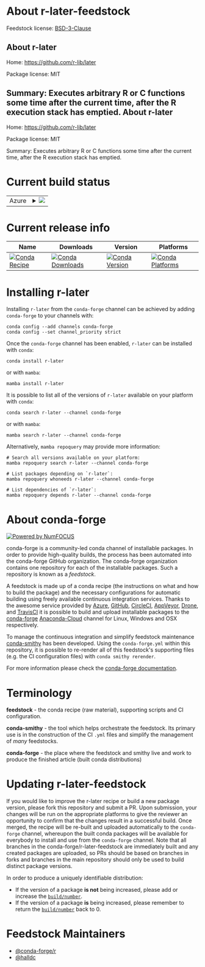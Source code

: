 About r-later-feedstock
=======================

Feedstock license: [BSD-3-Clause](https://github.com/conda-forge/r-later-feedstock/blob/main/LICENSE.txt)

About r-later
-------------

Home: https://github.com/r-lib/later

Package license: MIT

Summary: Executes arbitrary R or C functions some time after the current time, after the R execution stack has emptied.
About r-later
-------------

Home: https://github.com/r-lib/later

Package license: MIT

Summary: Executes arbitrary R or C functions some time after the current time, after the R execution stack has emptied.

Current build status
====================


<table>
    
  <tr>
    <td>Azure</td>
    <td>
      <details>
        <summary>
          <a href="https://dev.azure.com/conda-forge/feedstock-builds/_build/latest?definitionId=1293&branchName=main">
            <img src="https://dev.azure.com/conda-forge/feedstock-builds/_apis/build/status/r-later-feedstock?branchName=main">
          </a>
        </summary>
        <table>
          <thead><tr><th>Variant</th><th>Status</th></tr></thead>
          <tbody><tr>
              <td>linux_64_r_base4.1</td>
              <td>
                <a href="https://dev.azure.com/conda-forge/feedstock-builds/_build/latest?definitionId=1293&branchName=main">
                  <img src="https://dev.azure.com/conda-forge/feedstock-builds/_apis/build/status/r-later-feedstock?branchName=main&jobName=linux&configuration=linux%20linux_64_r_base4.1" alt="variant">
                </a>
              </td>
            </tr><tr>
              <td>linux_64_r_base4.2</td>
              <td>
                <a href="https://dev.azure.com/conda-forge/feedstock-builds/_build/latest?definitionId=1293&branchName=main">
                  <img src="https://dev.azure.com/conda-forge/feedstock-builds/_apis/build/status/r-later-feedstock?branchName=main&jobName=linux&configuration=linux%20linux_64_r_base4.2" alt="variant">
                </a>
              </td>
            </tr><tr>
              <td>linux_aarch64_r_base4.1</td>
              <td>
                <a href="https://dev.azure.com/conda-forge/feedstock-builds/_build/latest?definitionId=1293&branchName=main">
                  <img src="https://dev.azure.com/conda-forge/feedstock-builds/_apis/build/status/r-later-feedstock?branchName=main&jobName=linux&configuration=linux%20linux_aarch64_r_base4.1" alt="variant">
                </a>
              </td>
            </tr><tr>
              <td>linux_aarch64_r_base4.2</td>
              <td>
                <a href="https://dev.azure.com/conda-forge/feedstock-builds/_build/latest?definitionId=1293&branchName=main">
                  <img src="https://dev.azure.com/conda-forge/feedstock-builds/_apis/build/status/r-later-feedstock?branchName=main&jobName=linux&configuration=linux%20linux_aarch64_r_base4.2" alt="variant">
                </a>
              </td>
            </tr><tr>
              <td>linux_ppc64le_r_base4.1</td>
              <td>
                <a href="https://dev.azure.com/conda-forge/feedstock-builds/_build/latest?definitionId=1293&branchName=main">
                  <img src="https://dev.azure.com/conda-forge/feedstock-builds/_apis/build/status/r-later-feedstock?branchName=main&jobName=linux&configuration=linux%20linux_ppc64le_r_base4.1" alt="variant">
                </a>
              </td>
            </tr><tr>
              <td>linux_ppc64le_r_base4.2</td>
              <td>
                <a href="https://dev.azure.com/conda-forge/feedstock-builds/_build/latest?definitionId=1293&branchName=main">
                  <img src="https://dev.azure.com/conda-forge/feedstock-builds/_apis/build/status/r-later-feedstock?branchName=main&jobName=linux&configuration=linux%20linux_ppc64le_r_base4.2" alt="variant">
                </a>
              </td>
            </tr><tr>
              <td>osx_64_r_base4.1</td>
              <td>
                <a href="https://dev.azure.com/conda-forge/feedstock-builds/_build/latest?definitionId=1293&branchName=main">
                  <img src="https://dev.azure.com/conda-forge/feedstock-builds/_apis/build/status/r-later-feedstock?branchName=main&jobName=osx&configuration=osx%20osx_64_r_base4.1" alt="variant">
                </a>
              </td>
            </tr><tr>
              <td>osx_64_r_base4.2</td>
              <td>
                <a href="https://dev.azure.com/conda-forge/feedstock-builds/_build/latest?definitionId=1293&branchName=main">
                  <img src="https://dev.azure.com/conda-forge/feedstock-builds/_apis/build/status/r-later-feedstock?branchName=main&jobName=osx&configuration=osx%20osx_64_r_base4.2" alt="variant">
                </a>
              </td>
            </tr><tr>
              <td>osx_arm64_r_base4.1</td>
              <td>
                <a href="https://dev.azure.com/conda-forge/feedstock-builds/_build/latest?definitionId=1293&branchName=main">
                  <img src="https://dev.azure.com/conda-forge/feedstock-builds/_apis/build/status/r-later-feedstock?branchName=main&jobName=osx&configuration=osx%20osx_arm64_r_base4.1" alt="variant">
                </a>
              </td>
            </tr><tr>
              <td>osx_arm64_r_base4.2</td>
              <td>
                <a href="https://dev.azure.com/conda-forge/feedstock-builds/_build/latest?definitionId=1293&branchName=main">
                  <img src="https://dev.azure.com/conda-forge/feedstock-builds/_apis/build/status/r-later-feedstock?branchName=main&jobName=osx&configuration=osx%20osx_arm64_r_base4.2" alt="variant">
                </a>
              </td>
            </tr><tr>
              <td>win_64</td>
              <td>
                <a href="https://dev.azure.com/conda-forge/feedstock-builds/_build/latest?definitionId=1293&branchName=main">
                  <img src="https://dev.azure.com/conda-forge/feedstock-builds/_apis/build/status/r-later-feedstock?branchName=main&jobName=win&configuration=win%20win_64_" alt="variant">
                </a>
              </td>
            </tr>
          </tbody>
        </table>
      </details>
    </td>
  </tr>
</table>

Current release info
====================

| Name | Downloads | Version | Platforms |
| --- | --- | --- | --- |
| [![Conda Recipe](https://img.shields.io/badge/recipe-r--later-green.svg)](https://anaconda.org/conda-forge/r-later) | [![Conda Downloads](https://img.shields.io/conda/dn/conda-forge/r-later.svg)](https://anaconda.org/conda-forge/r-later) | [![Conda Version](https://img.shields.io/conda/vn/conda-forge/r-later.svg)](https://anaconda.org/conda-forge/r-later) | [![Conda Platforms](https://img.shields.io/conda/pn/conda-forge/r-later.svg)](https://anaconda.org/conda-forge/r-later) |

Installing r-later
==================

Installing `r-later` from the `conda-forge` channel can be achieved by adding `conda-forge` to your channels with:

```
conda config --add channels conda-forge
conda config --set channel_priority strict
```

Once the `conda-forge` channel has been enabled, `r-later` can be installed with `conda`:

```
conda install r-later
```

or with `mamba`:

```
mamba install r-later
```

It is possible to list all of the versions of `r-later` available on your platform with `conda`:

```
conda search r-later --channel conda-forge
```

or with `mamba`:

```
mamba search r-later --channel conda-forge
```

Alternatively, `mamba repoquery` may provide more information:

```
# Search all versions available on your platform:
mamba repoquery search r-later --channel conda-forge

# List packages depending on `r-later`:
mamba repoquery whoneeds r-later --channel conda-forge

# List dependencies of `r-later`:
mamba repoquery depends r-later --channel conda-forge
```


About conda-forge
=================

[![Powered by
NumFOCUS](https://img.shields.io/badge/powered%20by-NumFOCUS-orange.svg?style=flat&colorA=E1523D&colorB=007D8A)](https://numfocus.org)

conda-forge is a community-led conda channel of installable packages.
In order to provide high-quality builds, the process has been automated into the
conda-forge GitHub organization. The conda-forge organization contains one repository
for each of the installable packages. Such a repository is known as a *feedstock*.

A feedstock is made up of a conda recipe (the instructions on what and how to build
the package) and the necessary configurations for automatic building using freely
available continuous integration services. Thanks to the awesome service provided by
[Azure](https://azure.microsoft.com/en-us/services/devops/), [GitHub](https://github.com/),
[CircleCI](https://circleci.com/), [AppVeyor](https://www.appveyor.com/),
[Drone](https://cloud.drone.io/welcome), and [TravisCI](https://travis-ci.com/)
it is possible to build and upload installable packages to the
[conda-forge](https://anaconda.org/conda-forge) [Anaconda-Cloud](https://anaconda.org/)
channel for Linux, Windows and OSX respectively.

To manage the continuous integration and simplify feedstock maintenance
[conda-smithy](https://github.com/conda-forge/conda-smithy) has been developed.
Using the ``conda-forge.yml`` within this repository, it is possible to re-render all of
this feedstock's supporting files (e.g. the CI configuration files) with ``conda smithy rerender``.

For more information please check the [conda-forge documentation](https://conda-forge.org/docs/).

Terminology
===========

**feedstock** - the conda recipe (raw material), supporting scripts and CI configuration.

**conda-smithy** - the tool which helps orchestrate the feedstock.
                   Its primary use is in the construction of the CI ``.yml`` files
                   and simplify the management of *many* feedstocks.

**conda-forge** - the place where the feedstock and smithy live and work to
                  produce the finished article (built conda distributions)


Updating r-later-feedstock
==========================

If you would like to improve the r-later recipe or build a new
package version, please fork this repository and submit a PR. Upon submission,
your changes will be run on the appropriate platforms to give the reviewer an
opportunity to confirm that the changes result in a successful build. Once
merged, the recipe will be re-built and uploaded automatically to the
`conda-forge` channel, whereupon the built conda packages will be available for
everybody to install and use from the `conda-forge` channel.
Note that all branches in the conda-forge/r-later-feedstock are
immediately built and any created packages are uploaded, so PRs should be based
on branches in forks and branches in the main repository should only be used to
build distinct package versions.

In order to produce a uniquely identifiable distribution:
 * If the version of a package **is not** being increased, please add or increase
   the [``build/number``](https://docs.conda.io/projects/conda-build/en/latest/resources/define-metadata.html#build-number-and-string).
 * If the version of a package **is** being increased, please remember to return
   the [``build/number``](https://docs.conda.io/projects/conda-build/en/latest/resources/define-metadata.html#build-number-and-string)
   back to 0.

Feedstock Maintainers
=====================

* [@conda-forge/r](https://github.com/conda-forge/r/)
* [@halldc](https://github.com/halldc/)


